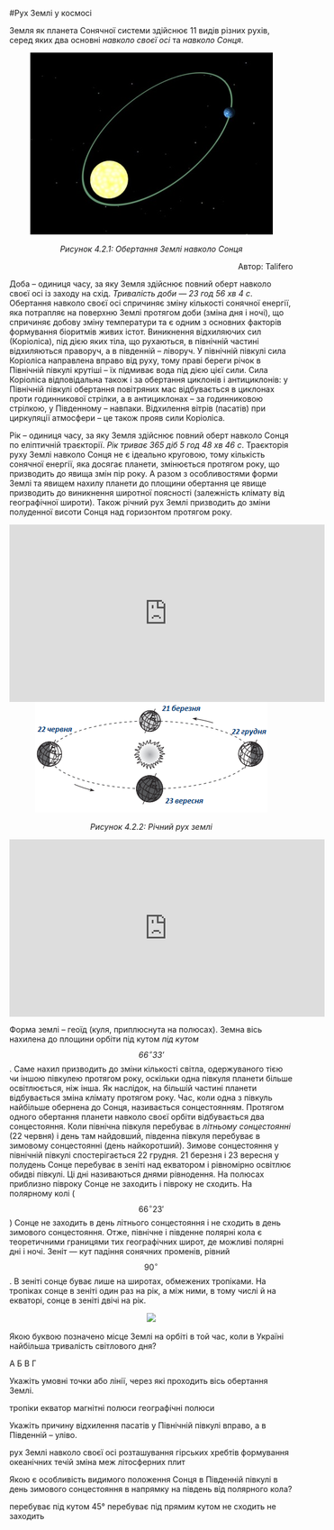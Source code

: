#Рух Землі у космосі

Земля як планета Сонячної системи здійснює 11 видів різних рухів, серед яких два основні *навколо своєї осі* та *навколо Сонця*.


<div align="center">
<img src="2.png">
<p><i>Рисунок 4.2.1: Обертання Землi навколо Сонця</i></p>
<p align="right">Автор: <span class="p1">Talifero</span></p>
</div>

<span class="p1">Доба</span> – одиниця часу, за яку Земля здійснює повний оберт навколо своєї осі із заходу на схід. *Тривалість доби — 23 год 56 хв 4 с*.
Обертання навколо своєї осі спричиняє зміну кількості сонячної енергії, яка потрапляє на поверхню Землі протягом доби (зміна дня і ночі), що спричиняє добову зміну температури та є одним з основних факторів формування біоритмів живих істот. Виникнення відхиляючих сил (Коріоліса), під дією яких тіла, що рухаються, в північній частині відхиляються праворуч, а в південній – ліворуч. У північній півкулі сила Коріоліса направлена вправо від руху, тому праві береги річок в Північній півкулі крутіші – їх підмиває вода під дією цієї сили. Сила Коріоліса відповідальна також і за обертання циклонів і антициклонів: у Північній півкулі обертання повітряних мас відбувається в циклонах проти годинникової стрілки, а в антициклонах – за годинниковою стрілкою, у Південному – навпаки. Відхилення вітрів (пасатів) при циркуляції атмосфери – це також прояв сили Коріоліса.

<span class="p1">Рік</span> – одиниця часу, за яку Земля здійснює повний оберт навколо Сонця по еліптичній траєкторії. *Рік триває 365 діб 5 год 48 хв 46 с*. Траєкторія руху Землі навколо Сонця не є ідеально круговою, тому кількість сонячної енергії, яка досягає планети, змінюється протягом року, що призводить до явища змін пір року. А разом з особливостями форми Землі та явищем нахилу планети до площини обертання це явище призводить до виникнення широтної поясності (залежність клімату від географічної широти). Також річний рух Землі призводить до зміни полуденної висоти Сонця над горизонтом протягом року.

<div class="fluidMedia">
<iframe align="center" width="560" height="315" src="https://www.youtube.com/embed/8FKcW2coebs" frameborder="0" allowfullscreen></iframe>
</div>
<div class="popup">
</div>

<div align="center">
<img src="123.png">
<p><i>Рисунок 4.2.2: Рiчний рух землi</i></p>
</div>

<div class="fluidMedia">
<iframe align="center" width="560" height="315" src="https://www.youtube.com/embed/yRF0yzbgCnQ" frameborder="0" allowfullscreen></iframe>
</div>
<div class="popup">
</div>

Форма землі – <span class="p1">геоїд</span> (куля, приплюснута на полюсах). Земна вісь нахилена до площини орбіти під кутом *під кутом $$66^{\circ}33'$$*. Саме нахил призводить до зміни кількості світла, одержуваного тією чи іншою півкулею протягом року, оскільки одна півкуля планети більше освітлюється, ніж інша. Як наслідок, на більшій частині планети відбувається зміна клімату протягом року. Час, коли одна з півкуль найбільше обернена до Сонця, називається сонцестоянням. Протягом одного обертання планети навколо своєї орбіти відбувається два сонцестояння. Коли північна півкуля перебуває в *літньому сонцестоянні* (22 червня) і день там найдовший, південна півкуля перебуває в зимовому сонцестоянні (день найкоротший). Зимове сонцестояння у північній півкулі спостерігається 22 грудня. 21 березня і 23 вересня у полудень Сонце перебуває в зеніті над екватором і рівномірно освітлює обидві півкулі. Ці дні називаються днями рівнодення. На полюсах приблизно півроку Сонце не заходить і півроку не сходить. На полярному колі ($$66^{\circ}23'$$) Сонце не заходить в день літнього сонцестояння і не сходить в день зимового сонцестояння. Отже, північне і південне полярні кола є теоретичними границями тих географічних широт, де можливі полярні дні і ночі. Зеніт — кут падіння сонячних променів, рівний $$90^{\circ}$$. В зеніті сонце буває лише на широтах, обмежених тропіками. На тропіках сонце в зеніті один раз на рік, а між ними, в тому числі й на екваторі, сонце в зеніті двічі на рік.

<div align="center"><img src="https://study.ed-era.com/c4x/EdEra/G101/asset/g1_w2_s3_q3.png"/></div>

<quiz>
<question>
<p>Якою буквою позначено місце Землі на орбіті в той час, коли в Україні найбільша тривалість світлового дня?</p>
<answer correct>А</answer>
<answer>Б</answer>
<answer>В</answer>
<answer>Г</answer>
</question>
<question>
<p>Укажіть умовні точки або лінії, через які проходить вісь обертання Землі.</p>
<answer>тропіки</answer>
<answer>екватор</answer>
<answer>магнітні полюси</answer>
<answer correct>географічні полюси</answer>
</question>
<question>
<p>Укажіть причину відхилення пасатів у Північній півкулі вправо, а в Південній – уліво.</p>
<answer correct> рух Землі навколо своєї осі</answer>
<answer>розташування гірських хребтів</answer>
<answer>формування океанічних течій</answer>
<answer>зміна меж літосферних плит</answer>
</question>
<question>
<p>Якою є  особливість видимого положення Сонця в  Південній півкулі в день зимового сонцестояння в напрямку на південь від полярного кола?</p>
<answer>перебуває під кутом 45°</answer> 
<answer correct>перебуває під прямим кутом</answer>
<answer>не сходить</answer>
<answer>не заходить</answer>
</question>
</quiz>

